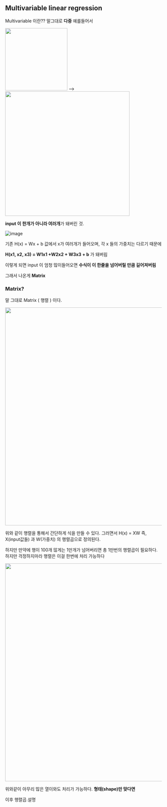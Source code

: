 ## Multivariable linear regression

Multivariable 이란?? 말그대로 **다중** 예를들어서

<img src='https://user-images.githubusercontent.com/82213429/136365048-ca154758-fcc9-4702-a002-7d6080c1f090.png' width ='200'>  -->   <img src='https://user-images.githubusercontent.com/82213429/136364846-5f77d5be-fb47-4d75-89d3-5f4b2225a83f.png' width='400'>

**input 이 한개가 아니라 여러개**가 돼버린 것.

![image](https://user-images.githubusercontent.com/82213429/136365757-a1cc7079-f370-42a7-9628-a0c11764c9a4.png)

기존 H(x) = Wx + b 값에서 x가 여러개가 들어오며, 각 x 들의 가중치는 다르기 때문에

**H(x1, x2, x3) = W1x1 +W2x2 + W3x3 + b**  가 돼버림

이렇게 되면 input 이 엄청 많이들어오면 **수식이 이 한줄을 넘어버릴 만큼 길어져버림**

그래서 나온게 **Matrix**

###  Matrix?

말 그대로 Matrix ( 행렬 ) 이다.

<img src='https://user-images.githubusercontent.com/82213429/136366081-1008c5a6-0464-4245-b398-8046314e2656.png' width='700'>

위와 같이 행렬을 통해서 간단하게 식을 만들 수 있다.
그러면서 H(x) = XW 즉, X(input값들) 과 W(가중치) 의 행렬곱으로 정의된다.

하지만 만약에 행이 100개 많게는 1만개가 넘어버리면 총 1만번의 행렬곱이 필요하다.
하지만 걱정하지마라 행렬은 이걸 한번에 처리 가능하다

<img src='https://user-images.githubusercontent.com/82213429/136366750-85ed5e64-fa84-457f-8c2e-8ea0750c5001.png' width='700'>

위와같이 아무리 많은 열이와도 처리가 가능하다. **형태(shape)만 맞다면**

이후 행렬곱.설명

